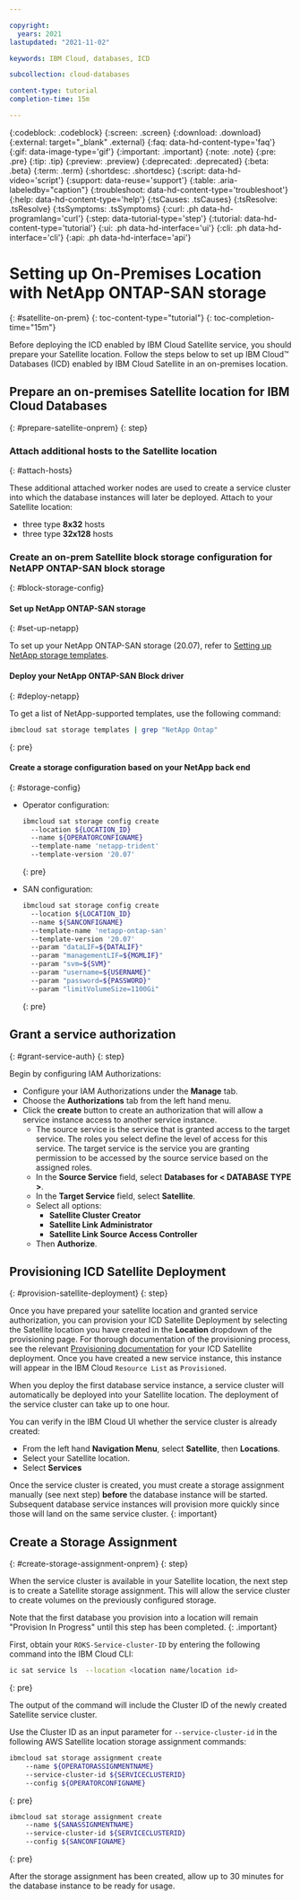 ```yaml
---

copyright:
  years: 2021
lastupdated: "2021-11-02"

keywords: IBM Cloud, databases, ICD

subcollection: cloud-databases

content-type: tutorial
completion-time: 15m

---
```


{:codeblock: .codeblock}
{:screen: .screen}
{:download: .download}
{:external: target="_blank" .external}
{:faq: data-hd-content-type='faq'}
{:gif: data-image-type='gif'}
{:important: .important}
{:note: .note}
{:pre: .pre}
{:tip: .tip}
{:preview: .preview}
{:deprecated: .deprecated}
{:beta: .beta}
{:term: .term}
{:shortdesc: .shortdesc}
{:script: data-hd-video='script'}
{:support: data-reuse='support'}
{:table: .aria-labeledby="caption"}
{:troubleshoot: data-hd-content-type='troubleshoot'}
{:help: data-hd-content-type='help'}
{:tsCauses: .tsCauses}
{:tsResolve: .tsResolve}
{:tsSymptoms: .tsSymptoms}
{:curl: .ph data-hd-programlang='curl'}
{:step: data-tutorial-type='step'}
{:tutorial: data-hd-content-type='tutorial'}
{:ui: .ph data-hd-interface='ui'}
{:cli: .ph data-hd-interface='cli'}
{:api: .ph data-hd-interface='api'}

# Setting up On-Premises Location with NetApp ONTAP-SAN storage
{: #satellite-on-prem}
{: toc-content-type="tutorial"}
{: toc-completion-time="15m"}

Before deploying the ICD enabled by IBM Cloud Satellite service, you should prepare your Satellite location. Follow the steps below to set up IBM Cloud™ Databases (ICD) enabled by IBM Cloud Satellite in an on-premises location.

## Prepare an on-premises Satellite location for IBM Cloud Databases
{: #prepare-satellite-onprem}
{: step}

### Attach additional hosts to the Satellite location
{: #attach-hosts}

These additional attached worker nodes are used to create a service cluster into which the database instances will later be deployed.
Attach to your Satellite location:

- three type **8x32** hosts
- three type **32x128** hosts

### Create an on-prem Satellite block storage configuration for NetAPP ONTAP-SAN block storage
{: #block-storage-config}

#### Set up NetApp ONTAP-SAN storage
{: #set-up-netapp}

To set up your NetApp ONTAP-SAN storage (20.07), refer to [Setting up NetApp storage templates](/docs/satellite?topic=satellite-config-storage-netapp).

#### Deploy your NetApp ONTAP-SAN Block driver
{: #deploy-netapp}

To get a list of NetApp-supported templates, use the following command:

```bash
ibmcloud sat storage templates | grep "NetApp Ontap"
```
{: pre}


#### Create a storage configuration based on your NetApp back end
{: #storage-config}

- Operator configuration:
    ```bash
	ibmcloud sat storage config create 
	  --location ${LOCATION_ID} 
	  --name ${OPERATORCONFIGNAME}  
	  --template-name 'netapp-trident' 
	  --template-version '20.07'
    ```
	{: pre}

- SAN configuration:
    ```bash
	ibmcloud sat storage config create 
	  --location ${LOCATION_ID} 
	  --name ${SANCONFIGNAME}  
	  --template-name 'netapp-ontap-san' 
	  --template-version '20.07' 
	  --param "dataLIF=${DATALIF}" 
	  --param "managementLIF=${MGMLIF}"
	  --param "svm=${SVM}" 
	  --param "username=${USERNAME}" 
	  --param "password=${PASSWORD}"
	  --param "limitVolumeSize=1100Gi"
    ```
    {: pre}

## Grant a service authorization
{: #grant-service-auth}
{: step}

Begin by configuring IAM Authorizations:

- Configure your IAM Authorizations under the **Manage** tab.
- Choose the **Authorizations** tab from the left hand menu.
- Click the **create** button to create an authorization that will allow a service instance access to another service instance.
    - The source service is the service that is granted access to the target service. The roles you select define the level of access for this service. The target service is the service you are granting permission to be accessed by the source service based on the assigned roles.
    - In the **Source Service** field, select **Databases for < DATABASE TYPE >**.
    - In the **Target Service** field, select **Satellite**.
    - Select all options:
        - **Satellite Cluster Creator**
        - **Satellite Link Administrator**
        - **Satellite Link Source Access Controller**
    - Then **Authorize**.

## Provisioning ICD Satellite Deployment
{: #provision-satellite-deployment}
{: step}

Once you have prepared your satellite location and granted service authorization, you can provision your ICD Satellite Deployment by selecting the Satellite location you have created in the **Location** dropdown of the provisioning page. For thorough documentation of the provisioning process, see the relevant [Provisioning documentation](/docs/cloud-databases?topic=cloud-databases-provisioning) for your ICD Satellite deployment. Once you have created a new service instance, this instance will appear in the IBM Cloud `Resource List` as `Provisioned`.

When you deploy the first database service instance, a service cluster will automatically be deployed into your Satellite location. The deployment of the service cluster can take up to one hour.

You can verify in the IBM Cloud UI whether the service cluster is already created:
- From the left hand **Navigation Menu**, select **Satellite**, then **Locations**.
- Select your Satellite location.
- Select **Services**

Once the service cluster is created, you must create a storage assignment manually (see next step) **before** the database instance will be started. Subsequent database service instances will provision more quickly since those will land on the same service cluster.
{: important}

## Create a Storage Assignment
{: #create-storage-assignment-onprem}
{: step}

When the service cluster is available in your Satellite location, the next step is to create a Satellite storage assignment. This will allow the service cluster to create volumes on the previously configured storage.

Note that the first database you provision into a location will remain "Provision In Progress" until this step has been completed.
{: .important}

First, obtain your `ROKS-Service-cluster-ID` by entering the following command into the IBM Cloud CLI:
```bash
ic sat service ls  --location <location name/location id>
```
{: pre}

The output of the command will include the Cluster ID of the newly created Satellite service cluster. 

Use the Cluster ID as an input parameter for `--service-cluster-id` in the following AWS Satellite location storage assignment commands:

```bash
ibmcloud sat storage assignment create 
	--name ${OPERATORASSIGNMENTNAME} 
	--service-cluster-id ${SERVICECLUSTERID} 
	--config ${OPERATORCONFIGNAME} 
```
{: pre}

```bash
ibmcloud sat storage assignment create 
	--name ${SANASSIGNMENTNAME} 
	--service-cluster-id ${SERVICECLUSTERID} 
	--config ${SANCONFIGNAME}
```
{: pre}

After the storage assignment has been created, allow up to 30 minutes for the database instance to be ready for usage.
